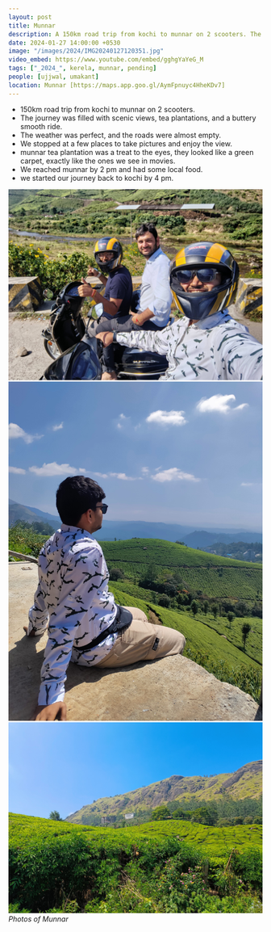 ```yaml
---
layout: post
title: Munnar
description: A 150km road trip from kochi to munnar on 2 scooters. The journey was filled with scenic views, tea plantations 🌿, and a buttery smooth ride.
date: 2024-01-27 14:00:00 +0530
image: "/images/2024/IMG20240127120351.jpg"
video_embed: https://www.youtube.com/embed/gghgYaYeG_M
tags: ["_2024_", kerela, munnar, pending]
people: [ujjwal, umakant]
location: Munnar [https://maps.app.goo.gl/AymFpnuyc4HheKDv7]
---
```


- 150km road trip from kochi to munnar on 2 scooters.
- The journey was filled with scenic views, tea plantations, and a buttery smooth ride.
- The weather was perfect, and the roads were almost empty.
- We stopped at a few places to take pictures and enjoy the view.
- munnar tea plantation was a treat to the eyes, they looked like a green carpet, exactly like the ones we see in movies.
- We reached munnar by 2 pm and had some local food.
- we started our journey back to kochi by 4 pm.
<div class="gallery-box">
  <div class="gallery">
    <img src="/images/2024/q1/IMG20240127145937.jpg" loading="lazy" alt="">
    <img src="/images/2024/q1/IMG_20240127_120646.jpg" loading="lazy" alt="">
    <img src="/images/2024/q1/IMG20240127121726.jpg" loading="lazy" alt="">
  </div>
  <em>Photos of Munnar</em>
</div>